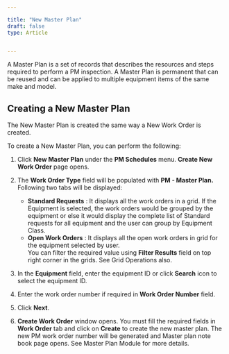 ```yaml
---  

title: "New Master Plan"  
draft: false 
type: Article


---
```


A Master Plan is a set of records that describes the resources and steps
required to perform a PM inspection. A Master Plan is permanent that can be
reused and can be applied to multiple equipment items of the same make and
model.

## Creating a New Master Plan

The New Master Plan is created the same way a New Work Order is created.

To create a New Master Plan, you can perform the following:

  1. Click **New Master Plan** under the **PM Schedules** menu. **Create New Work Order** page opens.
  2. The **Work Order Type** field will be populated with **PM - Master Plan.**  
Following two tabs will be displayed:

     * **Standard Requests** : It displays all the work orders in a grid. If the Equipment is selected, the work orders would be grouped by the equipment or else it would display the complete list of Standard requests for all equipment and the user can group by Equipment Class. 
     * **Open Work Orders** : It displays all the open work orders in grid for the equipment selected by user.  
You can filter the required value using **Filter Results** field on top right
corner in the grids. See Grid Operations also.

  4. In the **Equipment** field, enter the equipment ID or click **Search** icon to select the equipment ID.
  5. Enter the work order number if required in **Work Order Number** field. 
  6. Click **Next**.
  7. **Create Work Order** window opens. You must fill the required fields in **Work Order** tab and click on **Create** to create the new master plan. The new PM work order number will be generated and Master plan note book page opens. See Master Plan Module for more details.

